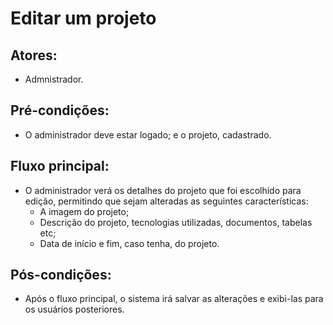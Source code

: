 # Editar um projeto

## Atores:
- Admnistrador.

## Pré-condições:
- O administrador deve estar logado; e o projeto, cadastrado.

## Fluxo principal:
- O administrador verá os detalhes do projeto que foi escolhido para edição, permitindo que sejam alteradas as seguintes características:
  - A imagem do projeto;
  - Descrição do projeto, tecnologias utilizadas, documentos, tabelas etc;
  - Data de início e fim, caso tenha, do projeto.

## Pós-condições:
- Após o fluxo principal, o sistema irá salvar as alterações e exibi-las para os usuários posteriores.

